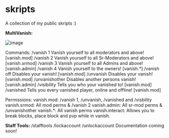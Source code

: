 # skripts
A collection of my public skripts :)


**MultiVanish:**

![image](https://github.com/user-attachments/assets/fc7b910f-b24b-4cb7-ae1d-886fc9d8baaa)

Commands:
/vanish 1
Vanish yourself to all moderators and above! [vanish.mod]
/vanish 2
Vanish yourself to all Sr-Moderators and above! [vanish.srmod]
/vanish 3
Vanish yourself to all Admins and above! [vanish.admin]
/vanish 4
Vanish yourself to the owners! [vanish.*]
/vanish off
Disables your vanish! [vanish.mod]
/unvanish
Disables your vanish! [vanish.mod]
/unvanishother <player>
Disables another persons vanish! [vanish.admin]
/visibility
Tells you who your vanished to! [vanish.mod]
/vanished
Tells you every vanished player, online and offline! [vanish.mod]

Permissions:
vanish.mod: /vanish 1, /unvanish, /vanished and /visbility
vanish.srmod: All mod perms & /vanish 2
vanish.admin: All sr-mod perms & /unvanishother
vanish.*: All vanish perms
vanish.interact: Allows you to break blocks, place block and pvp while in vanish. 


**Staff Tools:**
/stafftools
/lockaccount <player>
/unlockaccount <player>
Documentation coming soon!

